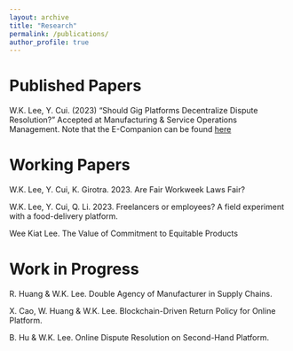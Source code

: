 ```yaml
---
layout: archive
title: "Research"
permalink: /publications/
author_profile: true
---
```


Published Papers
======

W.K. Lee, Y. Cui. (2023) “Should Gig Platforms Decentralize Dispute Resolution?” Accepted at Manufacturing & Service Operations Management. Note that the E-Companion can be found [here](https://www.dropbox.com/scl/fi/ukclv3xrw3fk1j5unywc5/Disputepaper-Electronic-Companions.pdf?rlkey=lpynr5yn6seocj356cpbv55fk&dl=0)

Working Papers
======

W.K. Lee, Y. Cui, K. Girotra. 2023. Are Fair Workweek Laws Fair? 

W.K. Lee, Y. Cui, Q. Li. 2023. Freelancers or employees? A field experiment with a food-delivery platform.

Wee Kiat Lee. The Value of Commitment to Equitable Products 


Work in Progress
======
R. Huang & W.K. Lee. Double Agency of Manufacturer in Supply Chains. 

X. Cao, W. Huang & W.K. Lee. Blockchain-Driven Return Policy for Online Platform.  

B. Hu & W.K. Lee. Online Dispute Resolution on Second-Hand Platform.   
